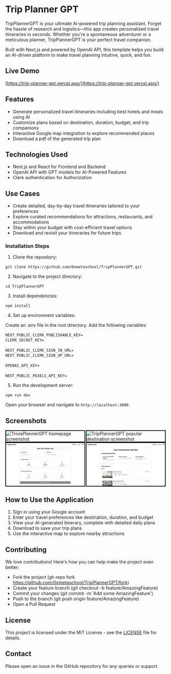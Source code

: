 # Trip Planner GPT
TripPlannerGPT is your ultimate AI-powered trip planning assistant. Forget the hassle of research and logistics—this app creates personalized travel itineraries in seconds. Whether you're a spontaneous adventurer or a meticulous planner, TripPlannerGPT is your perfect travel companion.

Built with Next.js and powered by OpenAI API, this template helps you build an AI-driven platform to make travel planning intuitive, quick, and fun.


## Live Demo

[https://trip-planner-gpt.vercel.app/](https://trip-planner-gpt.vercel.app/)

## Features

- Generate personalized travel itineraries including best hotels and meals using AI
- Customize plans based on destination, duration, budget, and trip companions
- Interactive Google map integration to explore recommended places
- Download a pdf of the generated trip plan

## Technologies Used

- Next.js and React for Frontend and Backend
- OpenAI API with GPT models for AI-Powered Features
- Clerk authentication for Authorization

## Use Cases

- Create detailed, day-by-day travel itineraries tailored to your preferences
- Explore curated recommendations for attractions, restaurants, and accommodations
- Stay within your budget with cost-efficient travel options
- Download and revisit your itineraries for future trips

### Installation Steps

1. Clone the repository:
 
```
git clone https://github.com/0xmetaschool/TripPlannerGPT.git
```

2. Navigate to the project directory:
```
cd TripPlannerGPT
```

3. Install dependencies:
```
npm install
```

4. Set up environment variables:

Create an .env file in the root directory. Add the following variables:
```
NEXT_PUBLIC_CLERK_PUBLISHABLE_KEY=
CLERK_SECRET_KEY=

NEXT_PUBLIC_CLERK_SIGN_IN_URL=
NEXT_PUBLIC_CLERK_SIGN_UP_URL=

OPENAI_API_KEY=

NEXT_PUBLIC_PEXELS_API_KEY=
```

5. Run the development server:
```
npm run dev
```
Open your browser and navigate to `http://localhost:3000`.

## Screenshots

<div style="display: flex; justify-content: space-between;">
  <img src="https://github.com/0xmetaschool/TripPlannerGPT/blob/main/public/trip-planner-gpt-template-homepage.png?raw=true" alt="TriviaPlannerGPT homepage screenshot" style="width: 49%; border: 2px solid black;" />
  <img src="https://github.com/0xmetaschool/TripPlannerGPT/blob/main/public/trip-planner-gpt-template-popular-destination.png?raw=true" alt="TripPlannerGPT popular destination screenshot" style="width: 49%; border: 2px solid black;" />
</div>
<div style="display: flex; justify-content: space-between;">
  <img src="https://github.com/0xmetaschool/TripPlannerGPT/blob/main/public/trip-planner-gpt-template-dashboard.png?raw=true" alt="TripPlannerGPT dashboard screenshot" style="width: 49%; border: 2px solid black;" />
  <img src="https://github.com/0xmetaschool/TripPlannerGPT/blob/main/public/trip-planner-gpt-template-custom-trip-plan.png?raw=true" alt="TripPlannerGPT custom trip plan screenshot" style="width: 49%; border: 2px solid black;" />
</div>


## How to Use the Application

1. Sign in using your Google account
2. Enter your travel preferences like destination, duration, and budget
3. View your AI-generated itinerary, complete with detailed daily plans
4. Download to save your trip plans
5. Use the interactive map to explore nearby attractions


## Contributing

We love contributions! Here's how you can help make the project even better:

- Fork the project (gh repo fork https://github.com/0xmetaschool/TripPlannerGPT/fork)
- Create your feature branch (git checkout -b feature/AmazingFeature)
- Commit your changes (git commit -m 'Add some AmazingFeature')
- Push to the branch (git push origin feature/AmazingFeature)
- Open a Pull Request

## License

This project is licensed under the MIT License - see the [LICENSE](https://github.com/0xmetaschool/TripPlannerGPT/blob/main/LICENSE) file for details.

## Contact

Please open an issue in the GitHub repository for any queries or support.
